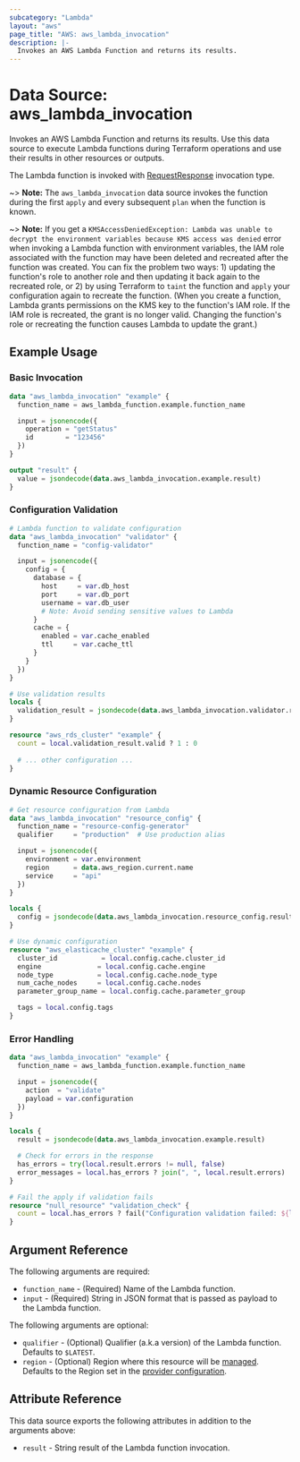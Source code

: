 ```yaml
---
subcategory: "Lambda"
layout: "aws"
page_title: "AWS: aws_lambda_invocation"
description: |-
  Invokes an AWS Lambda Function and returns its results.
---
```


# Data Source: aws_lambda_invocation

Invokes an AWS Lambda Function and returns its results. Use this data source to execute Lambda functions during Terraform operations and use their results in other resources or outputs.

The Lambda function is invoked with [RequestResponse](https://docs.aws.amazon.com/lambda/latest/dg/API_Invoke.html#API_Invoke_RequestSyntax) invocation type.

~> **Note:** The `aws_lambda_invocation` data source invokes the function during the first `apply` and every subsequent `plan` when the function is known.

~> **Note:** If you get a `KMSAccessDeniedException: Lambda was unable to decrypt the environment variables because KMS access was denied` error when invoking a Lambda function with environment variables, the IAM role associated with the function may have been deleted and recreated after the function was created. You can fix the problem two ways: 1) updating the function's role to another role and then updating it back again to the recreated role, or 2) by using Terraform to `taint` the function and `apply` your configuration again to recreate the function. (When you create a function, Lambda grants permissions on the KMS key to the function's IAM role. If the IAM role is recreated, the grant is no longer valid. Changing the function's role or recreating the function causes Lambda to update the grant.)

## Example Usage

### Basic Invocation

```terraform
data "aws_lambda_invocation" "example" {
  function_name = aws_lambda_function.example.function_name

  input = jsonencode({
    operation = "getStatus"
    id        = "123456"
  })
}

output "result" {
  value = jsondecode(data.aws_lambda_invocation.example.result)
}
```

### Configuration Validation

```terraform
# Lambda function to validate configuration
data "aws_lambda_invocation" "validator" {
  function_name = "config-validator"

  input = jsonencode({
    config = {
      database = {
        host     = var.db_host
        port     = var.db_port
        username = var.db_user
        # Note: Avoid sending sensitive values to Lambda
      }
      cache = {
        enabled = var.cache_enabled
        ttl     = var.cache_ttl
      }
    }
  })
}

# Use validation results
locals {
  validation_result = jsondecode(data.aws_lambda_invocation.validator.result)
}

resource "aws_rds_cluster" "example" {
  count = local.validation_result.valid ? 1 : 0
  
  # ... other configuration ...
}
```

### Dynamic Resource Configuration

```terraform
# Get resource configuration from Lambda
data "aws_lambda_invocation" "resource_config" {
  function_name = "resource-config-generator"
  qualifier     = "production"  # Use production alias

  input = jsonencode({
    environment = var.environment
    region      = data.aws_region.current.name
    service     = "api"
  })
}

locals {
  config = jsondecode(data.aws_lambda_invocation.resource_config.result)
}

# Use dynamic configuration
resource "aws_elasticache_cluster" "example" {
  cluster_id           = local.config.cache.cluster_id
  engine              = local.config.cache.engine
  node_type           = local.config.cache.node_type
  num_cache_nodes     = local.config.cache.nodes
  parameter_group_name = local.config.cache.parameter_group

  tags = local.config.tags
}
```

### Error Handling

```terraform
data "aws_lambda_invocation" "example" {
  function_name = aws_lambda_function.example.function_name

  input = jsonencode({
    action  = "validate"
    payload = var.configuration
  })
}

locals {
  result = jsondecode(data.aws_lambda_invocation.example.result)

  # Check for errors in the response
  has_errors = try(local.result.errors != null, false)
  error_messages = local.has_errors ? join(", ", local.result.errors) : null
}

# Fail the apply if validation fails
resource "null_resource" "validation_check" {
  count = local.has_errors ? fail("Configuration validation failed: ${local.error_messages}") : 0
}
```

## Argument Reference

The following arguments are required:

* `function_name` - (Required) Name of the Lambda function.
* `input` - (Required) String in JSON format that is passed as payload to the Lambda function.

The following arguments are optional:

* `qualifier` - (Optional) Qualifier (a.k.a version) of the Lambda function. Defaults to `$LATEST`.
* `region` - (Optional) Region where this resource will be [managed](https://docs.aws.amazon.com/general/latest/gr/rande.html#regional-endpoints). Defaults to the Region set in the [provider configuration](https://registry.terraform.io/providers/hashicorp/aws/latest/docs#aws-configuration-reference).

## Attribute Reference

This data source exports the following attributes in addition to the arguments above:

* `result` - String result of the Lambda function invocation.
